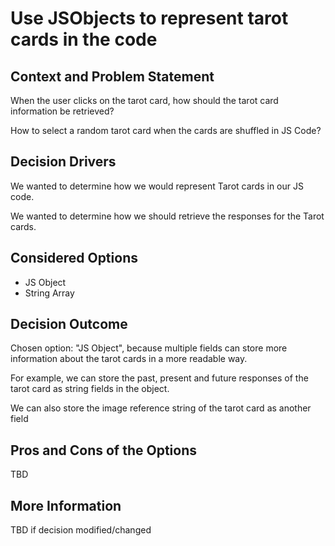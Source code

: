 # Use JSObjects to represent tarot cards in the code

## Context and Problem Statement

When the user clicks on the tarot card, how should the tarot card information be retrieved?

How to select a random tarot card when the cards are shuffled in JS Code?

## Decision Drivers

We wanted to determine how we would represent Tarot cards in our JS code. 

We wanted to determine how we should retrieve the responses for the Tarot cards.

## Considered Options

* JS Object
* String Array

## Decision Outcome
Chosen option: "JS Object", because multiple fields can store more information about the tarot cards in a more readable way.

For example, we can store the past, present and future responses of the tarot card as string fields in the object.

We can also store the image reference string of the tarot card as another field

## Pros and Cons of the Options
TBD

## More Information
TBD if decision modified/changed

